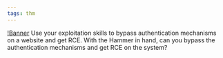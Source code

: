```yaml
---
tags: thm
---
```


[!Banner](../uploads/hammer.png)
Use your exploitation skills to bypass authentication mechanisms on a website and get RCE.
With the Hammer in hand, can you bypass the authentication mechanisms and get RCE on the system?